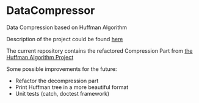 # DataCompressor

Data Compression based on Huffman Algorithm 

Description of the project could be found [here](https://github.com/yanazdravkova/DataCompressor/blob/master/README.md)

The current repository contains the refactored Compression Part from [the Huffman Algorithm Project](https://github.com/yanazdravkova/Huffman-Algorithm)


Some possible improvements for the future:

* Refactor the decompression part
* Print Huffman tree in a more beautiful format
* Unit tests (catch, doctest framework)



